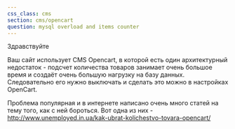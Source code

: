 ```yaml
---
css_class: cms
section: cms/opencart
question: mysql overload and items counter
---
```

Здравствуйте

Ваш сайт использует CMS Opencart, в которой есть один архитектурный недостаток - подсчет количества товаров занимает очень большое время и создаёт очень большую нагрузку на базу данных. Следовательно его нужно выключать и сделать это можно в настройках OpenCart.

Проблема популярная и в интернете написано очень много статей на тему того, как с ней бороться. Вот одна из них - http://www.unemployed.in.ua/kak-ubrat-kolichestvo-tovara-opencart/